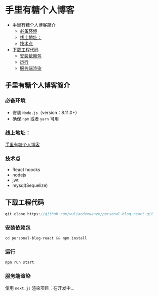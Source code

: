 手里有糖个人博客
=================

* [手里有糖个人博客简介](#%E6%89%8B%E9%87%8C%E6%9C%89%E7%B3%96%E4%B8%AA%E4%BA%BA%E5%8D%9A%E5%AE%A2%E7%AE%80%E4%BB%8B)
  * [必备环境](#%E5%BF%85%E5%A4%87%E7%8E%AF%E5%A2%83)
  * [线上地址：](#%E7%BA%BF%E4%B8%8A%E5%9C%B0%E5%9D%80)
  * [技术点](#%E6%8A%80%E6%9C%AF%E7%82%B9)
* [下载工程代码](#%E4%B8%8B%E8%BD%BD%E5%B7%A5%E7%A8%8B%E4%BB%A3%E7%A0%81)
  * [安装依赖包](#%E5%AE%89%E8%A3%85%E4%BE%9D%E8%B5%96%E5%8C%85)
  * [运行](#%E8%BF%90%E8%A1%8C)
  * [服务端渲染](#%E6%9C%8D%E5%8A%A1%E7%AB%AF%E6%B8%B2%E6%9F%93)


## 手里有糖个人博客简介

### 必备环境

- 安装 `Node.js`（version：8.11.0+）
- 确保 `npm` 或者 `yarn` 可用

### 线上地址：

[手里有糖个人博客]([http://sugar.whgjh.top](http://sugar.whgjh.top/))

### 技术点

- React hoocks
- nodejs
- jwt
- mysql(Sequelize)



## 下载工程代码

```javascript
git clone https://github.com/wuliaodexuanze/personal-blog-react.git
```

### 安装依赖包

``` javascript
cd personal-blog-react && npm install
```

### 运行

``` javascript
npm run start
```

### 服务端渲染

使用 `next.js` 渲染项目：在开发中...

